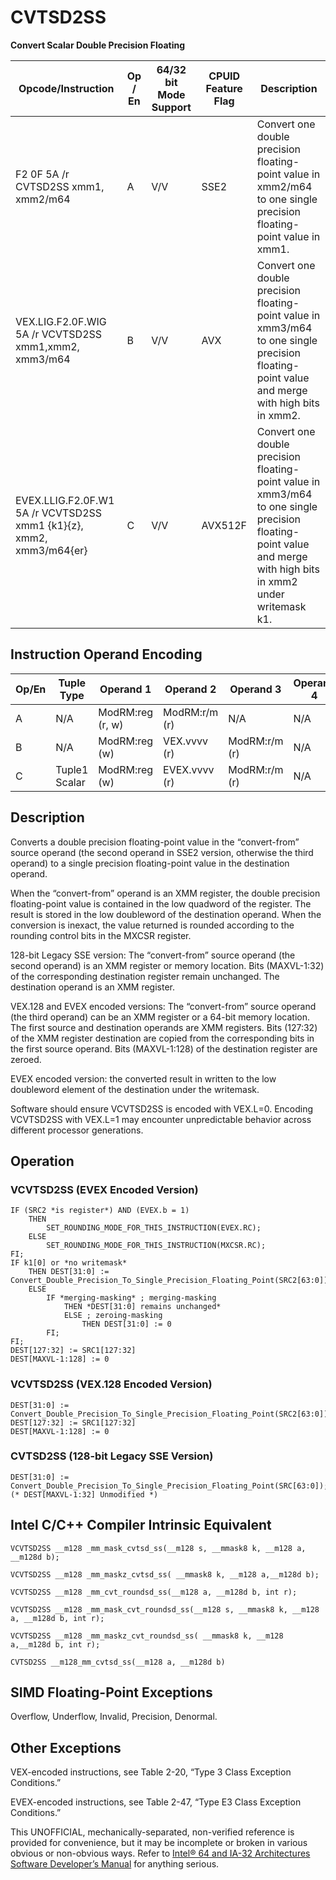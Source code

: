 # CVTSD2SS

**Convert Scalar Double Precision Floating**

| Opcode/Instruction                                                  | Op / En | 64/32 bit Mode Support | CPUID Feature Flag | Description                                                                                                                                                     |
| ------------------------------------------------------------------- | ------- | ---------------------- | ------------------ | --------------------------------------------------------------------------------------------------------------------------------------------------------------- |
| F2 0F 5A /r CVTSD2SS xmm1, xmm2/m64                                 | A       | V/V                    | SSE2               | Convert one double precision floating-point value in xmm2/m64 to one single precision floating-point value in xmm1.                                             |
| VEX.LIG.F2.0F.WIG 5A /r VCVTSD2SS xmm1,xmm2, xmm3/m64               | B       | V/V                    | AVX                | Convert one double precision floating-point value in xmm3/m64 to one single precision floating-point value and merge with high bits in xmm2.                    |
| EVEX.LLIG.F2.0F.W1 5A /r VCVTSD2SS xmm1 {k1}{z}, xmm2, xmm3/m64{er} | C       | V/V                    | AVX512F            | Convert one double precision floating-point value in xmm3/m64 to one single precision floating-point value and merge with high bits in xmm2 under writemask k1. |

## Instruction Operand Encoding

| Op/En | Tuple Type    | Operand 1        | Operand 2     | Operand 3     | Operand 4 |
| ----- | ------------- | ---------------- | ------------- | ------------- | --------- |
| A     | N/A           | ModRM:reg (r, w) | ModRM:r/m (r) | N/A           | N/A       |
| B     | N/A           | ModRM:reg (w)    | VEX.vvvv (r)  | ModRM:r/m (r) | N/A       |
| C     | Tuple1 Scalar | ModRM:reg (w)    | EVEX.vvvv (r) | ModRM:r/m (r) | N/A       |

## Description

Converts a double precision floating-point value in the “convert-from” source operand (the second operand in SSE2 version, otherwise the third operand) to a single precision floating-point value in the destination operand.

When the “convert-from” operand is an XMM register, the double precision floating-point value is contained in the low quadword of the register. The result is stored in the low doubleword of the destination operand. When the conversion is inexact, the value returned is rounded according to the rounding control bits in the MXCSR register.

128-bit Legacy SSE version: The “convert-from” source operand (the second operand) is an XMM register or memory location. Bits (MAXVL-1:32) of the corresponding destination register remain unchanged. The destination operand is an XMM register.

VEX.128 and EVEX encoded versions: The “convert-from” source operand (the third operand) can be an XMM register or a 64-bit memory location. The first source and destination operands are XMM registers. Bits (127:32) of the XMM register destination are copied from the corresponding bits in the first source operand. Bits (MAXVL-1:128) of the destination register are zeroed.

EVEX encoded version: the converted result in written to the low doubleword element of the destination under the writemask.

Software should ensure VCVTSD2SS is encoded with VEX.L=0. Encoding VCVTSD2SS with VEX.L=1 may encounter unpredictable behavior across different processor generations.

## Operation

### VCVTSD2SS (EVEX Encoded Version)

```
IF (SRC2 *is register*) AND (EVEX.b = 1)
    THEN
        SET_ROUNDING_MODE_FOR_THIS_INSTRUCTION(EVEX.RC);
    ELSE
        SET_ROUNDING_MODE_FOR_THIS_INSTRUCTION(MXCSR.RC);
FI;
IF k1[0] or *no writemask*
    THEN DEST[31:0] := Convert_Double_Precision_To_Single_Precision_Floating_Point(SRC2[63:0]);
    ELSE
        IF *merging-masking* ; merging-masking
            THEN *DEST[31:0] remains unchanged*
            ELSE ; zeroing-masking
                THEN DEST[31:0] := 0
        FI;
FI;
DEST[127:32] := SRC1[127:32]
DEST[MAXVL-1:128] := 0

```

### VCVTSD2SS (VEX.128 Encoded Version)

```
DEST[31:0] := Convert_Double_Precision_To_Single_Precision_Floating_Point(SRC2[63:0]);
DEST[127:32] := SRC1[127:32]
DEST[MAXVL-1:128] := 0

```

### CVTSD2SS (128-bit Legacy SSE Version)

```
DEST[31:0] := Convert_Double_Precision_To_Single_Precision_Floating_Point(SRC[63:0]);
(* DEST[MAXVL-1:32] Unmodified *)

```

## Intel C/C++ Compiler Intrinsic Equivalent

```
VCVTSD2SS __m128 _mm_mask_cvtsd_ss(__m128 s, __mmask8 k, __m128 a, __m128d b);

```

```
VCVTSD2SS __m128 _mm_maskz_cvtsd_ss( __mmask8 k, __m128 a,__m128d b);

```

```
VCVTSD2SS __m128 _mm_cvt_roundsd_ss(__m128 a, __m128d b, int r);

```

```
VCVTSD2SS __m128 _mm_mask_cvt_roundsd_ss(__m128 s, __mmask8 k, __m128 a, __m128d b, int r);

```

```
VCVTSD2SS __m128 _mm_maskz_cvt_roundsd_ss( __mmask8 k, __m128 a,__m128d b, int r);

```

```
CVTSD2SS __m128_mm_cvtsd_ss(__m128 a, __m128d b)

```

## SIMD Floating-Point Exceptions

Overflow, Underflow, Invalid, Precision, Denormal.

## Other Exceptions

VEX-encoded instructions, see Table 2-20, “Type 3 Class Exception Conditions.”

EVEX-encoded instructions, see Table 2-47, “Type E3 Class Exception Conditions.”

This UNOFFICIAL, mechanically-separated, non-verified reference is provided for convenience, but it may be
incomplete or broken in various obvious or non-obvious
ways. Refer to [Intel® 64 and IA-32 Architectures Software Developer’s Manual](https://software.intel.com/en-us/download/intel-64-and-ia-32-architectures-sdm-combined-volumes-1-2a-2b-2c-2d-3a-3b-3c-3d-and-4) for anything serious.
